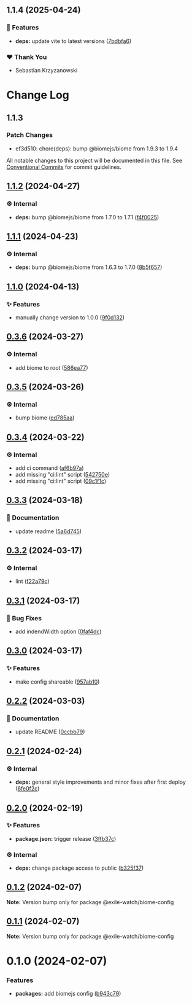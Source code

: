## 1.1.4 (2025-04-24)

### 🚀 Features

- **deps:** update vite to latest versions ([7bdbfa6](https://github.com/exile-watch/splinters/commit/7bdbfa6))

### ❤️ Thank You

- Sebastian Krzyzanowski

# Change Log

## 1.1.3

### Patch Changes

- ef3d510: chore(deps): bump @biomejs/biome from 1.9.3 to 1.9.4

All notable changes to this project will be documented in this file.
See [Conventional Commits](https://conventionalcommits.org) for commit guidelines.

## [1.1.2](https://github.com/exile-watch/splinters/compare/@exile-watch/biome-config@1.1.1...@exile-watch/biome-config@1.1.2) (2024-04-27)

### ⚙️ Internal

- **deps:** bump @biomejs/biome from 1.7.0 to 1.7.1 ([f4f0025](https://github.com/exile-watch/splinters/commit/f4f002533449d8414198a758730aaadfcaf28f41))

## [1.1.1](https://github.com/exile-watch/splinters/compare/@exile-watch/biome-config@1.1.0...@exile-watch/biome-config@1.1.1) (2024-04-23)

### ⚙️ Internal

- **deps:** bump @biomejs/biome from 1.6.3 to 1.7.0 ([8b5f657](https://github.com/exile-watch/splinters/commit/8b5f6578890cf1eccbd7c65441b1660345bc28fd))

## [1.1.0](https://github.com/exile-watch/splinters/compare/@exile-watch/biome-config@0.3.6...@exile-watch/biome-config@1.1.0) (2024-04-13)

### ✨ Features

- manually change version to 1.0.0 ([9f0d132](https://github.com/exile-watch/splinters/commit/9f0d1327ecfda3e8c7a10feee8fc4753a8fa347b))

## [0.3.6](https://github.com/exile-watch/splinters/compare/@exile-watch/biome-config@0.3.5...@exile-watch/biome-config@0.3.6) (2024-03-27)

### ⚙️ Internal

- add biome to root ([586ea77](https://github.com/exile-watch/splinters/commit/586ea77abdbc273e3fe7a19cc46b9ffac5191bfc))

## [0.3.5](https://github.com/exile-watch/splinters/compare/@exile-watch/biome-config@0.3.4...@exile-watch/biome-config@0.3.5) (2024-03-26)

### ⚙️ Internal

- bump biome ([ed785aa](https://github.com/exile-watch/splinters/commit/ed785aa0f9b950b2a98a4aa276c38be6c02e4b62))

## [0.3.4](https://github.com/exile-watch/splinters/compare/@exile-watch/biome-config@0.3.3...@exile-watch/biome-config@0.3.4) (2024-03-22)

### ⚙️ Internal

- add ci command ([af6b97a](https://github.com/exile-watch/splinters/commit/af6b97a351eee2a9912992d18649dd5878a76b04))
- add missing "ci:lint" script ([542750e](https://github.com/exile-watch/splinters/commit/542750e1766821252839ca4a28a7e22a39c098f6))
- add missing "ci:lint" script ([09c1f1c](https://github.com/exile-watch/splinters/commit/09c1f1c610dcb868ada4ba055809e868cc0f1c0f))

## [0.3.3](https://github.com/exile-watch/splinters/compare/@exile-watch/biome-config@0.3.2...@exile-watch/biome-config@0.3.3) (2024-03-18)

### 📄 Documentation

- update readme ([5a6d745](https://github.com/exile-watch/splinters/commit/5a6d745b01482110ecfb98e4981e8ef6d8f58724))

## [0.3.2](https://github.com/exile-watch/splinters/compare/@exile-watch/biome-config@0.3.1...@exile-watch/biome-config@0.3.2) (2024-03-17)

### ⚙️ Internal

- lint ([f22a79c](https://github.com/exile-watch/splinters/commit/f22a79c2370d8821c9cc80289555b210b257af33))

## [0.3.1](https://github.com/exile-watch/splinters/compare/@exile-watch/biome-config@0.3.0...@exile-watch/biome-config@0.3.1) (2024-03-17)

### 🐞 Bug Fixes

- add indendWidth option ([0faf4dc](https://github.com/exile-watch/splinters/commit/0faf4dcc4e474ac442cbd9d8e5630e866b185eb0))

## [0.3.0](https://github.com/exile-watch/splinters/compare/@exile-watch/biome-config@0.2.2...@exile-watch/biome-config@0.3.0) (2024-03-17)

### ✨ Features

- make config shareable ([957ab10](https://github.com/exile-watch/splinters/commit/957ab104c299df85dc1709c5b0f56ac401c11aa2))

## [0.2.2](https://github.com/exile-watch/splinters/compare/@exile-watch/biome-config@0.2.1...@exile-watch/biome-config@0.2.2) (2024-03-03)

### 📄 Documentation

- update README ([0ccbb79](https://github.com/exile-watch/splinters/commit/0ccbb79a1c27ee230a05dbc7f5d3401fedc8a094))

## [0.2.1](https://github.com/exile-watch/splinters/compare/@exile-watch/biome-config@0.2.0...@exile-watch/biome-config@0.2.1) (2024-02-24)

### ⚙️ Internal

- **deps:** general style improvements and minor fixes after first deploy ([6fe0f2c](https://github.com/exile-watch/splinters/commit/6fe0f2c7d514a8464f9f8b988b71e96dfc5a578f))

## [0.2.0](https://github.com/exile-watch/nucleus/compare/@exile-watch/biome-config@0.1.2...@exile-watch/biome-config@0.2.0) (2024-02-19)

### ✨ Features

- **package.json:** trigger release ([3ffb37c](https://github.com/exile-watch/nucleus/commit/3ffb37cfb433f12ae0dcf1f5336e6bbfa22b0e9e))

### ⚙️ Internal

- **deps:** change package access to public ([b325f37](https://github.com/exile-watch/nucleus/commit/b325f372d27da37865ee70f26306f79a48944597))

## [0.1.2](https://github.com/exile-watch/nucleus/compare/@exile-watch/biome-config@0.1.1...@exile-watch/biome-config@0.1.2) (2024-02-07)

**Note:** Version bump only for package @exile-watch/biome-config

## [0.1.1](https://github.com/exile-watch/nucleus/compare/@exile-watch/biome-config@0.1.0...@exile-watch/biome-config@0.1.1) (2024-02-07)

**Note:** Version bump only for package @exile-watch/biome-config

# 0.1.0 (2024-02-07)

### Features

- **packages:** add biomejs config ([b943c79](https://github.com/exile-watch/nucleus/commit/b943c797ddace3e4653b796fda21694a3f88fa1f))

